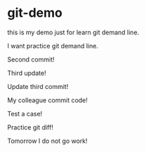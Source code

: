 # git-demo
this is my demo just for learn git demand line.

I want practice git demand line.

Second commit!

Third update!

Update third commit!

My colleague commit code!

Test a case!

Practice git diff!

Tomorrow I do not go work!



